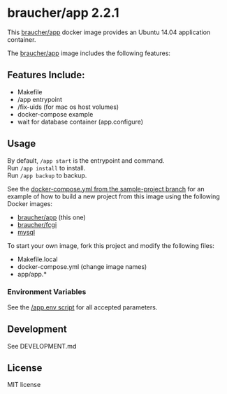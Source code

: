 # braucher/app 2.2.1

This [braucher/app](https://hub.docker.com/r/braucher/app/) docker image provides an Ubuntu 14.04 application container.

The [braucher/app](https://hub.docker.com/r/braucher/app/) image includes the following features:

## Features Include:
* Makefile
* /app entrypoint
* /fix-uids (for mac os host volumes)
* docker-compose example
* wait for database container (app.configure)

## Usage

By default, ```/app start``` is the entrypoint and command.  
Run ```/app install``` to install.  
Run ```/app backup``` to backup.  

See the [docker-compose.yml from the sample-project branch](https://github.com/jwbraucher/docker-app/tree/latest/docker-compose.yml)
for an example of how to build a new project from this image using the following Docker images:
* [braucher/app](https://hub.docker.com/r/braucher/app/) (this one)
* [braucher/fcgi](https://hub.docker.com/r/braucher/fcgi/)
* [mysql](https://hub.docker.com/r/_/mysql/)

To start your own image, fork this project and modify the following files:  
* Makefile.local  
* docker-compose.yml (change image names)  
* app/app.*  

### Environment Variables

See the [/app.env script](https://github.com/jwbraucher/docker-app/tree/latest/app/app.env)
for all accepted parameters. 

## Development
See DEVELOPMENT.md

## License
MIT license


